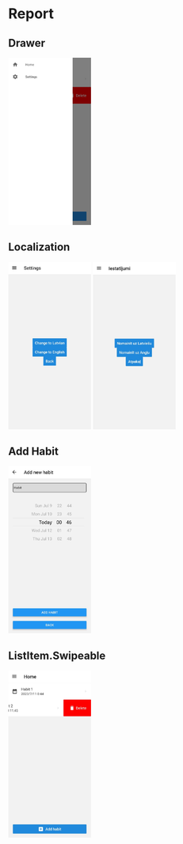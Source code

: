 # Report

## Drawer

<img src="./screenshots/drawer.jpg" alt="drawer" style="zoom:33%;" />

## Localization

<img src="./screenshots/english.jpg" alt="english" style="zoom:33%;" />

<img src="./screenshots/latvian.jpg" alt="latvian" style="zoom:33%;" />

## Add Habit

<img src="./screenshots/add_habit.jpg" alt="add_habit" style="zoom:33%;" />

## ListItem.Swipeable

<img src="./screenshots/listitem_swipeable.jpg" alt="listitem_swipeable" style="zoom: 33%;" />

